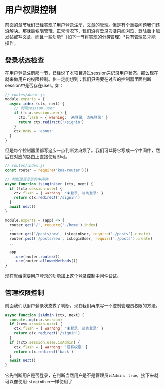 # 用户权限控制

前面的章节我们已经实现了用户登录注册，文章的管理。但是有个重要问题我们还没解决。那就是权限管理。正常情况下，我们没有登录的话只能浏览，登陆后才能发帖或写文章，而且一些功能*（如下一节将实现的分类管理）*只有管理员才能操作。

## 登录状态检查

在用户登录注册那一节，已经说了本项目通过session来记录用户状态。那么现在就来做用户的权限控制。你一定能想到：我们只需要在对应的控制器里面判断session中是否存在user。如：

```javascript
// routes/about.js
module.exports = {
  async index (ctx, next) {
    // 判断session.user
    if (!ctx.session.user) {
      ctx.flash = { warning: '未登录, 请先登录' }
      return ctx.redirect('/signin')
    }
    ctx.body = 'about'
  }
}

```

但是每个控制器里都写这么一点判断太麻烦了。我们可以将它写成一个中间件，然后在对应的路由上直接使用即可。

```javascript
// routes/index.js
const router = require('koa-router')()

// 判断是否登录的中间件
async function isLoginUser (ctx, next) {
  if (!ctx.session.user) {
    ctx.flash = { warning: '未登录, 请先登录' }
    return ctx.redirect('/signin')
  }
  await next()
}

module.exports = (app) => {
  router.get('/', require('./home').index)
  ...
  router.get('/posts/new', isLoginUser, require('./posts').create)
  router.post('/posts/new', isLoginUser, require('./posts').create)
  ..

  app
    .use(router.routes())
    .use(router.allowedMethods())
}
```

现在就给需要用户登录的功能加上这个登录控制中间件试试。

## 管理权限控制

前面我们队用户登录状态做了判断，现在我们再来写一个控制管理员权限的方法。

```javascript
async function isAdmin (ctx, next) {
  console.log(ctx.session)
  if (!ctx.session.user) {
    ctx.flash = { warning: '未登录, 请先登录' }
    return ctx.redirect('/signin')
  }
  if (!ctx.session.user.isAdmin) {
    ctx.flash = { warning: '没有权限' }
    return ctx.redirect('back')
  }
  await next()
}
```

它先判断用户是否登录，在判断当然用户是不是管理员`isAdmin: true`。接下来就可以像使用`isLoginUser`一样使用了

